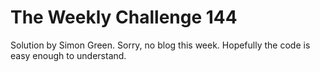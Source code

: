 # The Weekly Challenge 144

Solution by Simon Green. Sorry, no blog this week. Hopefully the code
is easy enough to understand.
